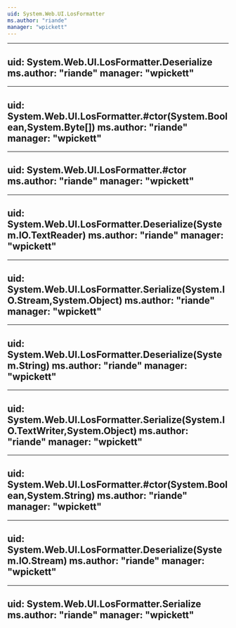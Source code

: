 ```yaml
---
uid: System.Web.UI.LosFormatter
ms.author: "riande"
manager: "wpickett"
---
```


---
uid: System.Web.UI.LosFormatter.Deserialize
ms.author: "riande"
manager: "wpickett"
---

---
uid: System.Web.UI.LosFormatter.#ctor(System.Boolean,System.Byte[])
ms.author: "riande"
manager: "wpickett"
---

---
uid: System.Web.UI.LosFormatter.#ctor
ms.author: "riande"
manager: "wpickett"
---

---
uid: System.Web.UI.LosFormatter.Deserialize(System.IO.TextReader)
ms.author: "riande"
manager: "wpickett"
---

---
uid: System.Web.UI.LosFormatter.Serialize(System.IO.Stream,System.Object)
ms.author: "riande"
manager: "wpickett"
---

---
uid: System.Web.UI.LosFormatter.Deserialize(System.String)
ms.author: "riande"
manager: "wpickett"
---

---
uid: System.Web.UI.LosFormatter.Serialize(System.IO.TextWriter,System.Object)
ms.author: "riande"
manager: "wpickett"
---

---
uid: System.Web.UI.LosFormatter.#ctor(System.Boolean,System.String)
ms.author: "riande"
manager: "wpickett"
---

---
uid: System.Web.UI.LosFormatter.Deserialize(System.IO.Stream)
ms.author: "riande"
manager: "wpickett"
---

---
uid: System.Web.UI.LosFormatter.Serialize
ms.author: "riande"
manager: "wpickett"
---

